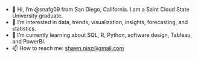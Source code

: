 - 👋 Hi, I’m @snafg09 from San Diego, California. I am a Saint Cloud State University graduate.
- 👀 I’m interested in data, trends, visualization, insights, forecasting, and statistics.
- 🌱 I’m currently learning about SQL, R, Python, software design, Tableau, and PowerBI.
- 📫 How to reach me: shawn.niaz@gmail.com

<!---
snafg09/snafg09 is a ✨ special ✨ repository because its `README.md` (this file) appears on your GitHub profile.
You can click the Preview link to take a look at your changes.
--->
